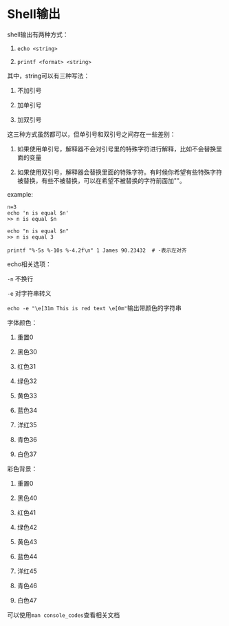 # Shell输出

shell输出有两种方式： 

1. `echo <string>` 

2. `printf <format> <string>` 

其中，string可以有三种写法： 

1. 不加引号 

2. 加单引号 

3. 加双引号 

这三种方式虽然都可以，但单引号和双引号之间存在一些差别： 

1. 如果使用单引号，解释器不会对引号里的特殊字符进行解释，比如不会替换里面的变量 

2. 如果使用双引号，解释器会替换里面的特殊字符。有时候你希望有些特殊字符被替换，有些不被替换，可以在希望不被替换的字符前面加"\"。 

example: 

```shell
n=3
echo 'n is equal $n'
>> n is equal $n

echo "n is equal $n"
>> n is equal 3

printf "%-5s %-10s %-4.2f\n" 1 James 90.23432  # -表示左对齐
```

echo相关选项： 

`-n` 不换行 

`-e` 对字符串转义 

`echo -e "\e[31m This is red text \e[0m"`输出带颜色的字符串 

字体颜色： 

1. 重置0 

2. 黑色30 

3. 红色31 

4. 绿色32 

5. 黄色33 

6. 蓝色34 

7. 洋红35 

8. 青色36 

9. 白色37 

彩色背景： 

1. 重置0 

2. 黑色40 

3. 红色41 

4. 绿色42 

5. 黄色43 

6. 蓝色44 

7. 洋红45 

8. 青色46 

9. 白色47 

可以使用`man console_codes`查看相关文档 